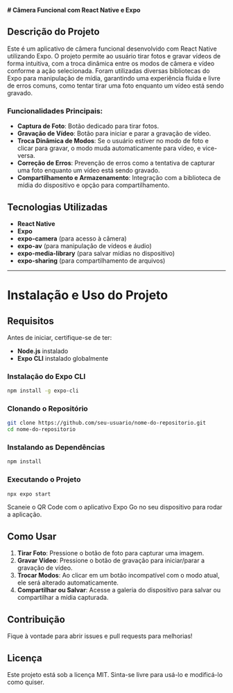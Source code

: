 **# Câmera Funcional com React Native e Expo**

## Descrição do Projeto

Este é um aplicativo de câmera funcional desenvolvido com  React Native utilizando Expo. O projeto permite ao usuário tirar fotos e gravar vídeos de forma intuitiva, com a troca dinâmica entre os modos de câmera e vídeo conforme a ação selecionada. Foram utilizadas diversas bibliotecas do Expo para manipulação de mídia, garantindo uma experiência fluida e livre de erros comuns, como tentar tirar uma foto enquanto um vídeo está sendo gravado.

### Funcionalidades Principais:

- **Captura de Foto**: Botão dedicado para tirar fotos.
- **Gravação de Vídeo**: Botão para iniciar e parar a gravação de vídeo.
- **Troca Dinâmica de Modos**: Se o usuário estiver no modo de foto e clicar para gravar, o modo muda automaticamente para vídeo, e vice-versa.
- **Correção de Erros**: Prevenção de erros como a tentativa de capturar uma foto enquanto um vídeo está sendo gravado.
- **Compartilhamento e Armazenamento**: Integração com a biblioteca de mídia do dispositivo e opção para compartilhamento.

## Tecnologias Utilizadas

- **React Native**
- **Expo**
- **expo-camera** (para acesso à câmera)
- **expo-av** (para manipulação de vídeos e áudio)
- **expo-media-library** (para salvar mídias no dispositivo)
- **expo-sharing** (para compartilhamento de arquivos)

---

# Instalação e Uso do Projeto

## Requisitos

Antes de iniciar, certifique-se de ter:

- **Node.js** instalado
- **Expo CLI** instalado globalmente

### Instalação do Expo CLI

```bash
npm install -g expo-cli
```

### Clonando o Repositório

```bash
git clone https://github.com/seu-usuario/nome-do-repositorio.git
cd nome-do-repositorio
```

### Instalando as Dependências

```bash
npm install
```

### Executando o Projeto

```bash
npx expo start
```

Scaneie o QR Code com o aplicativo Expo Go no seu dispositivo para rodar a aplicação.

## Como Usar

1. **Tirar Foto**: Pressione o botão de foto para capturar uma imagem.
2. **Gravar Vídeo**: Pressione o botão de gravação para iniciar/parar a gravação de vídeo.
3. **Trocar Modos**: Ao clicar em um botão incompatível com o modo atual, ele será alterado automaticamente.
4. **Compartilhar ou Salvar**: Acesse a galeria do dispositivo para salvar ou compartilhar a mídia capturada.

## Contribuição

Fique à vontade para abrir issues e pull requests para melhorias!

## Licença

Este projeto está sob a licença MIT. Sinta-se livre para usá-lo e modificá-lo como quiser.

